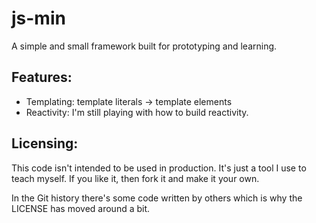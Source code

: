 # js-min
A simple and small framework built for prototyping and learning.

## Features:
- Templating: template literals -> template elements
- Reactivity: I'm still playing with how to build reactivity.

## Licensing:
This code isn't intended to be used in production.  It's just a tool I use to teach myself.  If you like it, then fork it and make it your own.

In the Git history there's some code written by others which is why the LICENSE has moved around a bit.